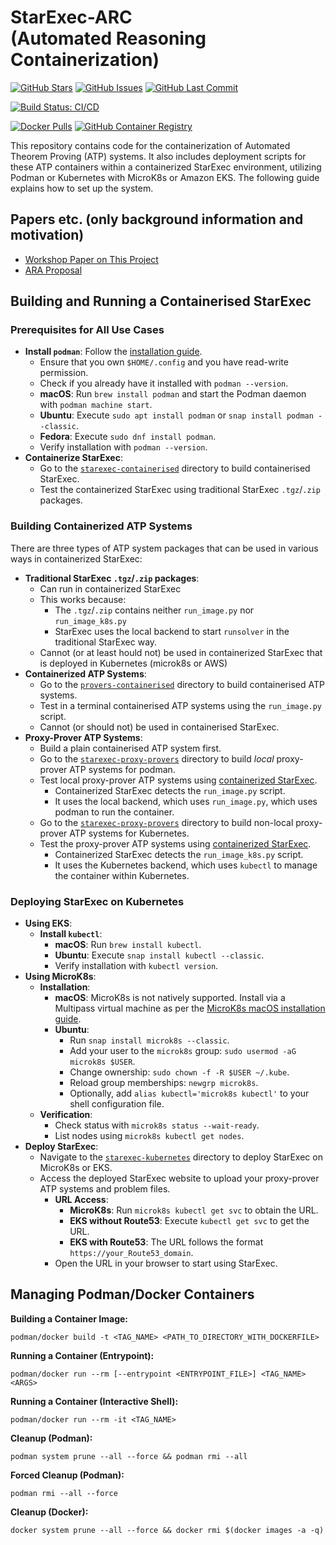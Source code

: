# StarExec-ARC <BR>(Automated Reasoning Containerization)

[![GitHub Stars](https://img.shields.io/github/stars/StarExecMiami/starexec-arc?style=social)](https://github.com/StarExecMiami/starexec-arc/stargazers)
[![GitHub Issues](https://img.shields.io/github/issues/StarExecMiami/starexec-arc)](https://github.com/StarExecMiami/starexec-arc/issues)
[![GitHub Last Commit](https://img.shields.io/github/last-commit/StarExecMiami/starexec-arc)](https://github.com/StarExecMiami/starexec-arc/commits/main)

[![Build Status: CI/CD](https://github.com/StarExecMiami/starexec-arc/actions/workflows/ci-di.yaml/badge.svg?branch=master)](https://github.com/StarExecMiami/starexec-arc/actions/workflows/ci-di.yaml)

[![Docker Pulls](https://img.shields.io/docker/pulls/tptpstarexec/starexec)](https://hub.docker.com/r/starexecmiami/starexec)
[![GitHub Container Registry](https://img.shields.io/badge/GHCR-latest-blue)](https://github.com/StarExecMiami/starexec-arc/pkgs/container/starexec-arc)

This repository contains code for the containerization of Automated Theorem Proving (ATP) systems.
It also includes deployment scripts for these ATP containers within a containerized StarExec
environment, utilizing Podman or Kubernetes with MicroK8s or Amazon EKS.
The following guide explains how to set up the system.

<!-- ------------------------------------------------------------------------------------------ -->
## Papers etc. (only background information and motivation)

- [Workshop Paper on This Project](https://www.eprover.org/EVENTS/IWIL-2024/IWIL-24-Preproceedings.pdf)
- [ARA Proposal](https://www.amazon.science/research-awards/recipients/geoffrey-sutcliffe)

<!-- ------------------------------------------------------------------------------------------ -->
## Building and Running a Containerised StarExec

### Prerequisites for All Use Cases

- **Install `podman`**: Follow the [installation guide](https://podman.io/docs/installation).
  - Ensure that you own `$HOME/.config` and you have read-write permission.
  - Check if you already have it installed with `podman --version`.
  - **macOS**: Run `brew install podman` and start the Podman daemon with `podman machine start`.
  - **Ubuntu**: Execute `sudo apt install podman` or `snap install podman --classic`.
  - **Fedora**: Execute `sudo dnf install podman`.
  - Verify installation with `podman --version`.
- **Containerize StarExec**:
  - Go to the [`starexec-containerised`](starexec-containerised) directory to build containerised
    StarExec.
  - Test the containerized StarExec using traditional StarExec `.tgz`/`.zip` packages.

<!-- ------------------------------------------------------------------------------------------ -->
### Building Containerized ATP Systems

There are three types of ATP system packages that can be used in various ways in containerized
StarExec:

- **Traditional StarExec `.tgz`/`.zip` packages**:
  - Can run in containerized StarExec
  - This works because:
    - The `.tgz`/`.zip` contains neither `run_image.py` nor `run_image_k8s.py`
    - StarExec uses the local backend to start `runsolver` in the traditional StarExec way.
  - Cannot (or at least hould not) be used in containerized StarExec that is deployed in
    Kubernetes (microk8s or AWS)
- **Containerized ATP Systems**:
  - Go to the [`provers-containerised`](provers-containerised) directory to build
    containerised ATP systems.
  - Test in a terminal containerised ATP systems using the `run_image.py` script.
  - Cannot (or should not) be used in containerised StarExec.
- **Proxy-Prover ATP Systems**:
  - Build a plain containerised ATP system first.
  - Go to the [`starexec-proxy-provers`](starexec-proxy-provers) directory to build _local_
    proxy-prover ATP systems for podman.
  - Test local proxy-prover ATP systems using [containerized StarExec](starexec-containerised).
    - Containerized StarExec detects the `run_image.py` script.
    - It uses the local backend, which uses `run_image.py`, which uses podman to run the
      container.
  - Go to the [`starexec-proxy-provers`](starexec-proxy-provers) directory to build non-local
    proxy-prover ATP systems for Kubernetes.
  - Test the proxy-prover ATP systems using [containerized StarExec](starexec-containerised).
    - Containerized StarExec detects the `run_image_k8s.py` script.
    - It uses the Kubernetes backend, which uses `kubectl` to manage the container within
      Kubernetes.

<!-- ------------------------------------------------------------------------------------------ -->
### Deploying StarExec on Kubernetes

- **Using EKS**:
  - **Install `kubectl`**:
    - **macOS**: Run `brew install kubectl`.
    - **Ubuntu**: Execute `snap install kubectl --classic`.
    - Verify installation with `kubectl version`.
- **Using MicroK8s**:
  - **Installation**:
    - **macOS**: MicroK8s is not natively supported. Install via a Multipass virtual machine as per the [MicroK8s macOS installation guide](https://microk8s.io/docs/install-macos).
    - **Ubuntu**:
      - Run `snap install microk8s --classic`.
      - Add your user to the `microk8s` group: `sudo usermod -aG microk8s $USER`.
      - Change ownership: `sudo chown -f -R $USER ~/.kube`.
      - Reload group memberships: `newgrp microk8s`.
      - Optionally, add `alias kubectl='microk8s kubectl'` to your shell configuration file.
  - **Verification**:
    - Check status with `microk8s status --wait-ready`.
    - List nodes using `microk8s kubectl get nodes`.
- **Deploy StarExec**:
  - Navigate to the [`starexec-kubernetes`](starexec-kubernetes) directory to deploy StarExec on MicroK8s or EKS.
  - Access the deployed StarExec website to upload your proxy-prover ATP systems and problem files.
    - **URL Access**:
      - **MicroK8s**: Run `microk8s kubectl get svc` to obtain the URL.
      - **EKS without Route53**: Execute `kubectl get svc` to get the URL.
      - **EKS with Route53**: The URL follows the format `https://your_Route53_domain`.
    - Open the URL in your browser to start using StarExec.

<!-- ------------------------------------------------------------------------------------------ -->
## Managing Podman/Docker Containers

**Building a Container Image:**

```shell
podman/docker build -t <TAG_NAME> <PATH_TO_DIRECTORY_WITH_DOCKERFILE>
```

**Running a Container (Entrypoint):**

```shell
podman/docker run --rm [--entrypoint <ENTRYPOINT_FILE>] <TAG_NAME> <ARGS>
```

**Running a Container (Interactive Shell):**

```shell
podman/docker run --rm -it <TAG_NAME>
```

**Cleanup (Podman):**

```shell
podman system prune --all --force && podman rmi --all
```

**Forced Cleanup (Podman):**

```shell
podman rmi --all --force
```

**Cleanup (Docker):**

```shell
docker system prune --all --force && docker rmi $(docker images -a -q)
```
<!-- ------------------------------------------------------------------------------------------ -->
